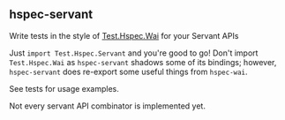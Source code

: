 ## hspec-servant
Write tests in the style of [Test.Hspec.Wai](https://hackage.haskell.org/package/hspec-wai-0.8.0) for your Servant APIs

Just `import Test.Hspec.Servant` and you're good to go! Don't import `Test.Hspec.Wai` as `hspec-servant` shadows some of its bindings; however, `hspec-servant` does re-export some useful things from `hspec-wai`.

See tests for usage examples.

Not every servant API combinator is implemented yet.
